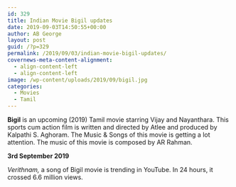 ```yaml
---
id: 329
title: Indian Movie Bigil updates
date: 2019-09-03T14:50:55+00:00
author: AB George
layout: post
guid: /?p=329
permalink: /2019/09/03/indian-movie-bigil-updates/
covernews-meta-content-alignment:
  - align-content-left
  - align-content-left
image: /wp-content/uploads/2019/09/bigil.jpg
categories:
  - Movies
  - Tamil
---
```

**Bigil** is an upcoming (2019) Tamil movie starring Vijay and Nayanthara. This sports cum action film is written and directed by Atlee and produced by Kalpathi S. Aghoram. The Music & Songs of this movie is getting a lot attention. The music of this movie is composed by AR Rahman.

**3rd September 2019**

_Verithnam,_ a song of Bigil movie is trending in YouTube. In 24 hours, it crossed 6.6 million views.